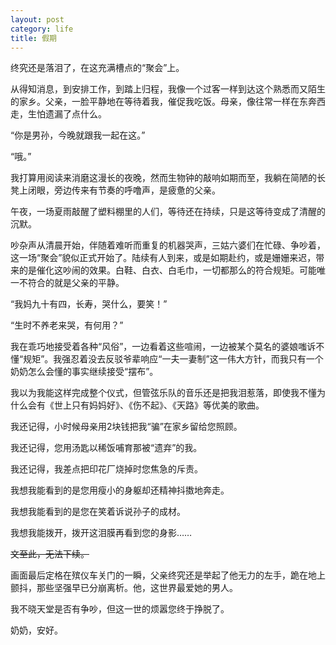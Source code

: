 ```yaml
---
layout: post
category: life
title: 假期
---
```


终究还是落泪了，在这充满槽点的“聚会”上。

从得知消息，到安排工作，到踏上归程，我像一个过客一样到达这个熟悉而又陌生的家乡。父亲，一脸平静地在等待着我，催促我吃饭。母亲，像往常一样在东奔西走，生怕遗漏了点什么。

“你是男孙，今晚就跟我一起在这。”

“哦。”

我打算用阅读来消磨这漫长的夜晚，然而生物钟的敲响如期而至，我躺在简陋的长凳上闭眼，旁边传来有节奏的呼噜声，是疲惫的父亲。

午夜，一场夏雨敲醒了塑料棚里的人们，等待还在持续，只是这等待变成了清醒的沉默。

吵杂声从清晨开始，伴随着难听而重复的机器哭声，三姑六婆们在忙碌、争吵着，这一场“聚会”貌似正式开始了。陆续有人到来，或是如期赴约，或是姗姗来迟，带来的是催化这吵闹的效果。白鞋、白衣、白毛巾，一切都那么的符合规矩。可能唯一不符合的就是父亲的平静。

“我妈九十有四，长寿，哭什么，要笑！”

“生时不养老来哭，有何用？”

我在乖巧地接受着各种“风俗”，一边看着这些喧闹，一边被某个莫名的婆娘嗤诉不懂“规矩”。我强忍着没去反驳爷辈响应“一夫一妻制”这一伟大方针，而我只有一个奶奶怎么会懂的事实继续接受“摆布”。

我以为我能这样完成整个仪式，但管弦乐队的音乐还是把我泪惹落，即使我不懂为什么会有《世上只有妈妈好》、《伤不起》、《天路》等优美的歌曲。

我还记得，小时候母亲用2块钱把我“骗”在家乡留给您照顾。

我还记得，您用汤匙以稀饭哺育那被“遗弃”的我。

我还记得，我差点把印花厂烧掉时您焦急的斥责。

我想我能看到的是您用瘦小的身躯却还精神抖擞地奔走。

我想我能看到的是您在笑着诉说孙子的成材。

我想我能拨开，拨开这泪膜再看到您的身影……

<del>文至此，无法下续。</del>

画面最后定格在殡仪车关门的一瞬，父亲终究还是举起了他无力的左手，跪在地上颤抖，那些坚强早已分崩离析。他，这世界最爱她的男人。

我不晓天堂是否有争吵，但这一世的烦嚣您终于挣脱了。

奶奶，安好。
